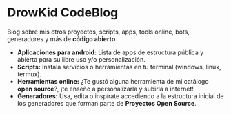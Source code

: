 # DrowKid CodeBlog

Blog sobre mis otros proyectos, scripts, apps, tools online, bots, generadores y más de <strong>código abierto</strong>

- **Aplicaciones para android:** Lista de apps de estructura pública y abierta para su libre uso y/o personalización.
- **Scripts:** Instala servicios o herramientas en tu terminal (windows, linux, termux).
- **Herramientas online:** ¿Te gustó alguna herramienta de mi catálogo <strong>open source</strong>?, ¡te enseño a personalizarla y subirla a internet!
- **Generadores:** Usa, edita o inspírate accediendo a la estructura inicial de los generadores que forman parte de <strong>Proyectos Open Source</strong>.
 
# 
